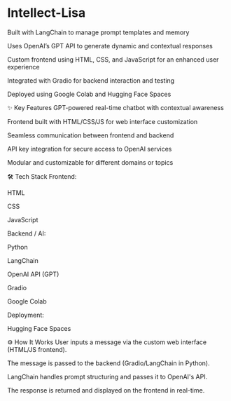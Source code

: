 # Intellect-Lisa
Built with LangChain to manage prompt templates and memory

Uses OpenAI’s GPT API to generate dynamic and contextual responses

Custom frontend using HTML, CSS, and JavaScript for an enhanced user experience

Integrated with Gradio for backend interaction and testing

Deployed using Google Colab and Hugging Face Spaces

✨ Key Features
GPT-powered real-time chatbot with contextual awareness

Frontend built with HTML/CSS/JS for web interface customization

Seamless communication between frontend and backend

API key integration for secure access to OpenAI services

Modular and customizable for different domains or topics

🛠️ Tech Stack
Frontend:

HTML

CSS

JavaScript

Backend / AI:

Python

LangChain

OpenAI API (GPT)

Gradio

Google Colab

Deployment:

Hugging Face Spaces

⚙️ How It Works
User inputs a message via the custom web interface (HTML/JS frontend).

The message is passed to the backend (Gradio/LangChain in Python).

LangChain handles prompt structuring and passes it to OpenAI's API.

The response is returned and displayed on the frontend in real-time.

